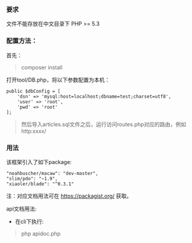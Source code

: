 ### 要求
文件不能存放在中文目录下
PHP >= 5.3


### 配置方法：
首先： 
> composer install

打开tool/DB.php，将以下参数配置为本机：

>
    public $dbConfig = [
        'dsn' => 'mysql:host=localhost;dbname=test;charset=utf8',
        'user' => 'root',
        'pwd' => 'root'
    ];

> 然后导入articles.sql文件之后，运行访问routes.php对应的路由，例如http:xxxx/

### 用法
该框架引入了如下package:
>     
    "noahbuscher/macaw": "dev-master",
    "slim/pdo": "~1.9",
    "xiaoler/blade": "^0.3.1"
      
注：对应文档用法可在 https://packagist.org/ 获取。


api文档用法:
- 在cli下执行:
> php apidoc.php

